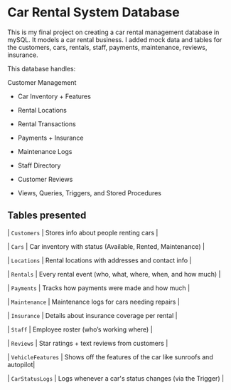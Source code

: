 # Car Rental System Database
This is my final project on creating a car rental management database in mySQL. It models a car rental business. I added mock data and tables for the customers, cars, rentals, staff, payments, maintenance, reviews, insurance.

This database handles:

Customer Management

- Car Inventory + Features

- Rental Locations

- Rental Transactions

- Payments + Insurance

- Maintenance Logs

- Staff Directory

- Customer Reviews

- Views, Queries, Triggers, and Stored Procedures

## Tables presented
| `Customers`       | Stores info about people renting cars                        |

| `Cars`            | Car inventory with status (Available, Rented, Maintenance)   |

| `Locations`       | Rental locations with addresses and contact info             |

| `Rentals`         | Every rental event (who, what, where, when, and how much)    |

| `Payments`        | Tracks how payments were made and how much                   |

| `Maintenance`     | Maintenance logs for cars needing repairs                    |

| `Insurance`       | Details about insurance coverage per rental                  |

| `Staff`           | Employee roster (who’s working where)                        |

| `Reviews`         | Star ratings + text reviews from customers                   |

| `VehicleFeatures` | Shows off the features of the car like sunroofs and autopilot|

| `CarStatusLogs`   | Logs whenever a car's status changes (via the Trigger)       |
